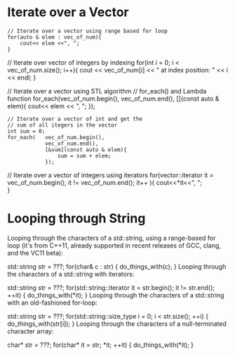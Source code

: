 # Iterate over a Vector

    // Iterate over a vector using range based for loop
    for(auto & elem : vec_of_num){
        cout<< elem <<", ";
    }
    
// Iterate over vector of integers by indexing
    for(int i = 0; i < vec_of_num.size(); i++){
        cout << vec_of_num[i] << " at index position: " << i << endl;
    }
    
// Iterate over a vector using STL algorithm
    // for_each() and Lambda function
    for_each(vec_of_num.begin(), vec_of_num.end(), [](const auto & elem){
                cout<< elem << ", "; 
        });
        
    // Iterate over a vector of int and get the
    // sum of all itegers in the vector
    int sum = 0;
    for_each(   vec_of_num.begin(), 
                vec_of_num.end(),
                [&sum](const auto & elem){
                    sum = sum + elem;   
                });
                
// Iterate over a vector of integers using iterators
    for(vector<int>::iterator   it = vec_of_num.begin();
                                it != vec_of_num.end();
                                it++ ){
        cout<<*it<<", ";         
    }
  
# Looping through String
  Looping through the characters of a std::string, using a range-based for loop (it's from C++11, already supported in recent releases of GCC, clang, and the VC11 beta):

std::string str = ???;
for(char& c : str) {
    do_things_with(c);
}
Looping through the characters of a std::string with iterators:

std::string str = ???;
for(std::string::iterator it = str.begin(); it != str.end(); ++it) {
    do_things_with(*it);
}
Looping through the characters of a std::string with an old-fashioned for-loop:

std::string str = ???;
for(std::string::size_type i = 0; i < str.size(); ++i) {
    do_things_with(str[i]);
}
Looping through the characters of a null-terminated character array:

char* str = ???;
for(char* it = str; *it; ++it) {
    do_things_with(*it);
}
